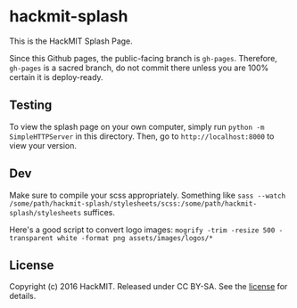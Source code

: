 # hackmit-splash
This is the HackMIT Splash Page.

Since this Github pages, the public-facing branch is `gh-pages`. Therefore, `gh-pages` is a sacred branch, do not commit there unless you are 100% certain it is deploy-ready.


Testing
-------

To view the splash page on your own computer, simply run `python -m SimpleHTTPServer` in this directory. Then, go to `http://localhost:8000` to view your version.

Dev
---

Make sure to compile your scss appropriately. Something like `sass --watch /some/path/hackmit-splash/stylesheets/scss:/some/path/hackmit-splash/stylesheets` suffices.

Here's a good script to convert logo images: `mogrify -trim -resize 500 -transparent white -format png assets/images/logos/*`

License
-------

Copyright (c) 2016 HackMIT. Released under CC BY-SA. See the [license](LICENSE.md) for details.
